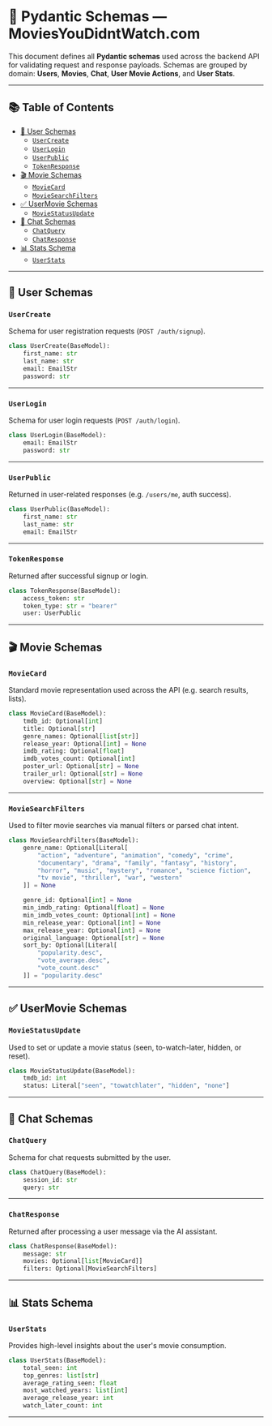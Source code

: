 # 🧾 Pydantic Schemas — MoviesYouDidntWatch.com

This document defines all **Pydantic schemas** used across the backend API for validating request and response payloads. Schemas are grouped by domain: **Users**, **Movies**, **Chat**, **User Movie Actions**, and **User Stats**.

---

## 📚 Table of Contents

- [👤 User Schemas](#-user-schemas)
  - [`UserCreate`](#usercreate)
  - [`UserLogin`](#userlogin)
  - [`UserPublic`](#userpublic)
  - [`TokenResponse`](#tokenresponse)
- [🎬 Movie Schemas](#-movie-schemas)
  - [`MovieCard`](#moviecard)
  - [`MovieSearchFilters`](#moviesearchfilters)
- [✅ UserMovie Schemas](#-usermovie-schemas)
  - [`MovieStatusUpdate`](#moviestatusupdate)
- [💬 Chat Schemas](#-chat-schemas)
  - [`ChatQuery`](#chatquery)
  - [`ChatResponse`](#chatresponse)
- [📊 Stats Schema](#-stats-schema)
  - [`UserStats`](#userstats)

---

## 👤 User Schemas

### `UserCreate`
Schema for user registration requests (`POST /auth/signup`).

```python
class UserCreate(BaseModel):
    first_name: str
    last_name: str
    email: EmailStr
    password: str
```

---

### `UserLogin`
Schema for user login requests (`POST /auth/login`).

```python
class UserLogin(BaseModel):
    email: EmailStr
    password: str
```

---

### `UserPublic`
Returned in user-related responses (e.g. `/users/me`, auth success).

```python
class UserPublic(BaseModel):
    first_name: str
    last_name: str
    email: EmailStr
```

---

### `TokenResponse`
Returned after successful signup or login.

```python
class TokenResponse(BaseModel):
    access_token: str
    token_type: str = "bearer"
    user: UserPublic
```

---

## 🎬 Movie Schemas

### `MovieCard`
Standard movie representation used across the API (e.g. search results, lists).

```python
class MovieCard(BaseModel):
    tmdb_id: Optional[int]
    title: Optional[str]
    genre_names: Optional[list[str]]
    release_year: Optional[int] = None
    imdb_rating: Optional[float]
    imdb_votes_count: Optional[int]
    poster_url: Optional[str] = None
    trailer_url: Optional[str] = None
    overview: Optional[str] = None
```

---

### `MovieSearchFilters`
Used to filter movie searches via manual filters or parsed chat intent.

```python
class MovieSearchFilters(BaseModel):
    genre_name: Optional[Literal[
        "action", "adventure", "animation", "comedy", "crime",
        "documentary", "drama", "family", "fantasy", "history",
        "horror", "music", "mystery", "romance", "science fiction",
        "tv movie", "thriller", "war", "western"
    ]] = None

    genre_id: Optional[int] = None
    min_imdb_rating: Optional[float] = None
    min_imdb_votes_count: Optional[int] = None
    min_release_year: Optional[int] = None
    max_release_year: Optional[int] = None
    original_language: Optional[str] = None
    sort_by: Optional[Literal[
        "popularity.desc",
        "vote_average.desc",
        "vote_count.desc"
    ]] = "popularity.desc"
```

---

## ✅ UserMovie Schemas

### `MovieStatusUpdate`
Used to set or update a movie status (seen, to-watch-later, hidden, or reset).

```python
class MovieStatusUpdate(BaseModel):
    tmdb_id: int
    status: Literal["seen", "towatchlater", "hidden", "none"]
```

---

## 💬 Chat Schemas

### `ChatQuery`
Schema for chat requests submitted by the user.

```python
class ChatQuery(BaseModel):
    session_id: str
    query: str
```

---

### `ChatResponse`
Returned after processing a user message via the AI assistant.

```python
class ChatResponse(BaseModel):
    message: str
    movies: Optional[list[MovieCard]]
    filters: Optional[MovieSearchFilters]
```

---

## 📊 Stats Schema

### `UserStats`
Provides high-level insights about the user's movie consumption.

```python
class UserStats(BaseModel):
    total_seen: int
    top_genres: list[str]
    average_rating_seen: float
    most_watched_years: list[int]
    average_release_year: int
    watch_later_count: int
```

---
